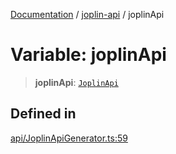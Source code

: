 [Documentation](../../packages.md) / [joplin-api](../index.md) / joplinApi

# Variable: joplinApi

> **joplinApi**: [`JoplinApi`](../classes/JoplinApi.md)

## Defined in

[api/JoplinApiGenerator.ts:59](https://github.com/rxliuli/joplin-utils/blob/485409801cf7c952cfefe9e29020115fe6abec36/packages/joplin-api/src/api/JoplinApiGenerator.ts#L59)
